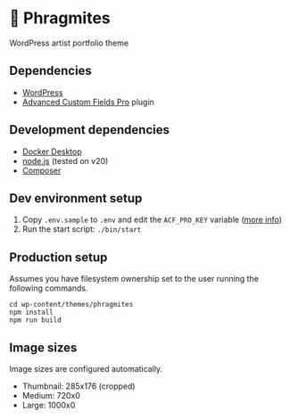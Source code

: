 # 🌾 Phragmites

WordPress artist portfolio theme

## Dependencies

-   [WordPress](https://wordpress.org/)
-   [Advanced Custom Fields Pro](https://www.advancedcustomfields.com/) plugin

## Development dependencies

-   [Docker Desktop](https://www.docker.com/products/docker-desktop/)
-   [node.js](https://nodejs.org/en/) (tested on v20)
-   [Composer](https://getcomposer.org/)

## Dev environment setup

1. Copy `.env.sample` to `.env` and edit the `ACF_PRO_KEY` variable ([more info](https://www.advancedcustomfields.com/pro/))
2. Run the start script: `./bin/start`

## Production setup

Assumes you have filesystem ownership set to the user running the following commands.

```
cd wp-content/themes/phragmites
npm install
npm run build
```

## Image sizes

Image sizes are configured automatically.

-   Thumbnail: 285x176 (cropped)
-   Medium: 720x0
-   Large: 1000x0
